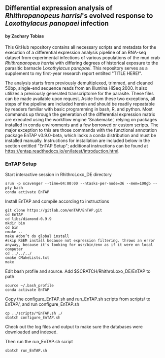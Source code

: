 ## Differential expression analysis of _Rhithropanopeus harrisi_'s evolved response to _Loxothylacus panopaei_ infection

#### by Zachary Tobias

This GitHub repository contains all necessary scripts and metadata for the execution of a differential expression analysis pipeline of an RNA-seq dataset from experimental infections of various populations of the mud crab _Rhithropanopeus harrisi_ with differing degrees of historical exposure to the parasitic barnacle _Loxothylacus panopaei_. This repository serves as a supplement to my first-year research report entilted "TITLE HERE!". 

The analysis starts from previously demultiplexed, trimmed, and cleaned 50bp, single-end sequence reads from an Illumina HiSeq 2000. It also utilizes a previously generated transcriptome for the parasite. These files can be made available upon request. Aside from these two exceptions, all steps of the pipeline are included herein and should be readily repeatable by readers familiar with basic programming in bash, R, and python. Most commands up through the generation of the differential expression matrix are executed using the workflow engine 'Snakemake', relying on packages installed in conda environments and a few borrowed or custom scripts. The major exception to this are those commands with the functional annotation package EnTAP v0.9.0-beta, which lacks a conda distribution and must be installed manually. Instructions for installation are included below in the section entitled "EnTAP Setup"; additional instructions can be found at <https://entap.readthedocs.io/en/latest/introduction.html>. 

### EnTAP Setup

Start interactive session in RhithroLoxo_DE directory

```
srun -p scavenger --time=04:00:00 --ntasks-per-node=36 --mem=100gb --pty bash
conda activate EnTAP
```

Install EnTAP and compile according to instructions 

```
git clone https://gitlab.com/enTAP/EnTAP.git
cd EnTAP
cd libs/diamond-0.9.9
mkdir bin
cd bin
cmake ..
make #don’t do global install
#skip RSEM install because not expression filtering. throws an error anyway, because it's looking for usr/bin/env as if it were on local computer
cd ../../../
cmake CMakeLists.txt
make
```

Edit bash profile and source. Add $SCRATCH/RhithroLoxo_DE/EnTAP to path

```
source ~/.bash_profile
conda activate EnTAP
```

Copy the configure_EnTAP.sh and run_EnTAP.sh scripts from scripts/ to EnTAP/, and run configure_EnTAP.sh

```
cp ../scripts/*EnTAP.sh ./
sbatch configure_EnTAP.sh
```

Check out the log files and output to make sure the databases were downloaded and indexed.

Then run the run_EnTAP.sh script

```
sbatch run_EnTAP.sh
```


